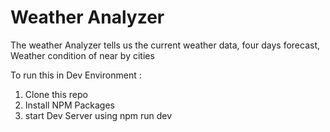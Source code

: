 # Weather Analyzer
The weather Analyzer tells us the current weather data, four days forecast, Weather condition of near by cities

To run this in Dev Environment :
1. Clone this repo
2. Install NPM Packages
3. start Dev Server using npm run dev
